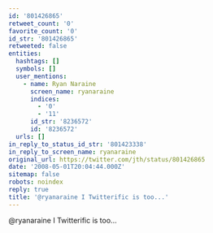 ```yaml
---
id: '801426865'
retweet_count: '0'
favorite_count: '0'
id_str: '801426865'
retweeted: false
entities:
  hashtags: []
  symbols: []
  user_mentions:
    - name: Ryan Naraine
      screen_name: ryanaraine
      indices:
        - '0'
        - '11'
      id_str: '8236572'
      id: '8236572'
  urls: []
in_reply_to_status_id_str: '801423338'
in_reply_to_screen_name: ryanaraine
original_url: https://twitter.com/jth/status/801426865
date: '2008-05-01T20:04:44.000Z'
sitemap: false
robots: noindex
reply: true
title: '@ryanaraine I Twitterific is too...'
---
```


@ryanaraine I Twitterific is too...